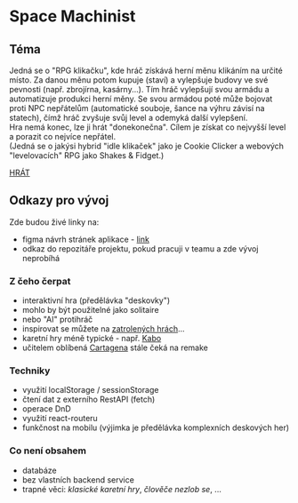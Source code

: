 # Space Machinist
## Téma

Jedná se o "RPG klikačku", kde hráč získává herní měnu klikáním na určité místo. Za danou měnu potom kupuje (staví) a vylepšuje budovy ve své pevnosti (např. zbrojírna, kasárny...). Tím hráč vylepšují svou armádu a automatizuje produkci herní měny. Se svou armádou poté může bojovat proti NPC nepřátelům (automatické souboje, šance na výhru závisí na statech), čímž hráč zvyšuje svůj level a odemyká další vylepšení.  
Hra nemá konec, lze ji hrát "donekonečna". Cílem je získat co nejvyšší level a porazit co nejvíce nepřátel.  
(Jedná se o jakýsi hybrid "idle klikaček" jako je Cookie Clicker a webových "levelovacích" RPG jako Shakes & Fidget.)  
  
[HRÁT](https://pslib-cz.github.io/2023-p3a-mpa-react-project-CernyDavid/)
## Odkazy pro vývoj

Zde budou živé linky na:
- figma návrh stránek aplikace - [link](https://www.figma.com/file/Ud7NXo1EMW25QHoo9L6A27/React-project?type=design&node-id=0-1&mode=design&t=GdXxIi0Gb55nIwbv-0)
- odkaz do repozitáře projektu, pokud pracuji v teamu a zde vývoj neprobíhá

### Z čeho čerpat

- interaktivní hra (předělávka "deskovky")
- mohlo by být použitelné jako solitaire
- nebo "AI" protihráč
- inspirovat se můžete na [zatrolených hrách](https://www.zatrolene-hry.cz/katalog-her/?fType=cat&keyword=&theme=-1&category=-1&minlength=-1&maxlength=-1&localization=6%2C+7%2C+8&min_players=1&max_players=1&age=-1)...
- karetní hry méně typické - např. [Kabo](https://www.zatrolene-hry.cz/spolecenska-hra/kabo-8341/)
- učitelem oblíbená [Cartagena](https://www.zatrolene-hry.cz/spolecenska-hra/cartagena-422/) stále čeká na remake

### Techniky

- využití localStorage / sessionStorage
- čtení dat z externího RestAPI (fetch)
- operace DnD
- využití react-routeru
- funkčnost na mobilu (výjimka je předělávka komplexních deskových her)

### Co není obsahem 

- databáze
- bez vlastních backend service
- trapné věci: *klasické karetní hry*, *člověče nezlob se*, ...
